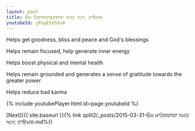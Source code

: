 ```yaml
---
layout: post
title: ਓਮ ਹਿਰਾਨਯਾਗ੍ਰਭਾਯਾ ਨਮਹ ੧੦੮ ਟਾਇਮਸ
youtubeId: yPuyEteSXz4
---
```

 
 
Helps get goodness, bliss and peace and God's blessings
 
Helps remain focused, help generate inner energy 
 
Helps boost physical and mental health 
 
Helps remain grounded and generates a sense of gratitude towards the greater power 
 
Helps reduce bad karma
 
 
 
 


{% include youtubePlayer.html id=page.youtubeId %}
 
[Next]({{ site.baseurl }}{% link  split2/_posts/2015-03-31-ਓਮ ਮਾਹੇਜਯਾਯਾ ਨਮਹ ੧੦੮ ਟਾਇਮਸ.md%})
 
